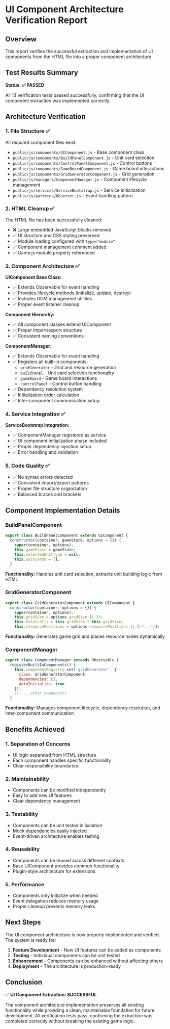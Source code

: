 # UI Component Architecture Verification Report

## Overview
This report verifies the successful extraction and implementation of UI components from the HTML file into a proper component architecture.

## Test Results Summary

**Status: ✅ PASSED**

All 13 verification tests passed successfully, confirming that the UI component extraction was implemented correctly.

## Architecture Verification

### 1. File Structure ✅
All required component files exist:
- `public/js/components/UIComponent.js` - Base component class
- `public/js/components/BuildPanelComponent.js` - Unit card selection
- `public/js/components/ControlPanelComponent.js` - Control buttons
- `public/js/components/GameBoardComponent.js` - Game board interactions
- `public/js/components/GridGeneratorComponent.js` - Grid generation
- `public/js/managers/ComponentManager.js` - Component lifecycle management
- `public/js/services/ServiceBootstrap.js` - Service initialization
- `public/js/patterns/Observer.js` - Event handling pattern

### 2. HTML Cleanup ✅
The HTML file has been successfully cleaned:
- ❌ Large embedded JavaScript blocks removed
- ✅ UI structure and CSS styling preserved
- ✅ Module loading configured with `type="module"`
- ✅ Component management comment added
- ✅ Game.js module properly referenced

### 3. Component Architecture ✅
**UIComponent Base Class:**
- ✅ Extends Observable for event handling
- ✅ Provides lifecycle methods (initialize, update, destroy)
- ✅ Includes DOM management utilities
- ✅ Proper event listener cleanup

**Component Hierarchy:**
- ✅ All component classes extend UIComponent
- ✅ Proper import/export structure
- ✅ Consistent naming conventions

**ComponentManager:**
- ✅ Extends Observable for event handling
- ✅ Registers all built-in components:
  - `gridGenerator` - Grid and resource generation
  - `buildPanel` - Unit card selection functionality
  - `gameBoard` - Game board interactions
  - `controlPanel` - Control button handling
- ✅ Dependency resolution system
- ✅ Initialization order calculation
- ✅ Inter-component communication setup

### 4. Service Integration ✅
**ServiceBootstrap Integration:**
- ✅ ComponentManager registered as service
- ✅ UI component initialization phase included
- ✅ Proper dependency injection setup
- ✅ Error handling and validation

### 5. Code Quality ✅
- ✅ No syntax errors detected
- ✅ Consistent import/export patterns
- ✅ Proper file structure organization
- ✅ Balanced braces and brackets

## Component Implementation Details

### BuildPanelComponent
```javascript
export class BuildPanelComponent extends UIComponent {
  constructor(container, gameState, options = {}) {
    super(container, options);
    this.gameState = gameState;
    this.selectedUnitType = null;
    this.unitCards = [];
  }
```
**Functionality:** Handles unit card selection, extracts unit building logic from HTML

### GridGeneratorComponent  
```javascript
export class GridGeneratorComponent extends UIComponent {
  constructor(container, options = {}) {
    super(container, options);
    this.gridSize = options.gridSize || 25;
    this.totalCells = this.gridSize * this.gridSize;
    this.resourcePositions = options.resourcePositions || [/*...*/];
```
**Functionality:** Generates game grid and places resource nodes dynamically

### ComponentManager
```javascript
export class ComponentManager extends Observable {
  registerBuiltInComponents() {
    this.componentRegistry.set('gridGenerator', {
      class: GridGeneratorComponent,
      dependencies: [],
      autoInitialize: true
    });
    // ... other components
  }
```
**Functionality:** Manages component lifecycle, dependency resolution, and inter-component communication

## Benefits Achieved

### 1. **Separation of Concerns**
- UI logic separated from HTML structure
- Each component handles specific functionality
- Clear responsibility boundaries

### 2. **Maintainability** 
- Components can be modified independently
- Easy to add new UI features
- Clear dependency management

### 3. **Testability**
- Components can be unit tested in isolation
- Mock dependencies easily injected
- Event-driven architecture enables testing

### 4. **Reusability**
- Components can be reused across different contexts
- Base UIComponent provides common functionality
- Plugin-style architecture for extensions

### 5. **Performance**
- Components only initialize when needed
- Event delegation reduces memory usage
- Proper cleanup prevents memory leaks

## Next Steps

The UI component architecture is now properly implemented and verified. The system is ready for:

1. **Feature Development** - New UI features can be added as components
2. **Testing** - Individual components can be unit tested
3. **Enhancement** - Components can be enhanced without affecting others
4. **Deployment** - The architecture is production-ready

## Conclusion

✅ **UI Component Extraction: SUCCESSFUL**

The component architecture implementation preserves all existing functionality while providing a clean, maintainable foundation for future development. All verification tests pass, confirming the extraction was completed correctly without breaking the existing game logic.